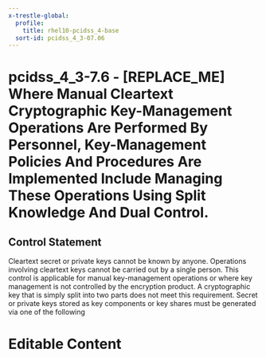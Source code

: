 ```yaml
---
x-trestle-global:
  profile:
    title: rhel10-pcidss_4-base
  sort-id: pcidss_4_3-07.06
---
```


# pcidss_4_3-7.6 - \[REPLACE_ME\] Where Manual Cleartext Cryptographic Key-Management Operations Are Performed By Personnel, Key-Management Policies And Procedures Are Implemented Include Managing These Operations Using Split Knowledge And Dual Control.

## Control Statement

Cleartext secret or private keys cannot be known by anyone. Operations involving cleartext
keys cannot be carried out by a single person. This control is applicable for manual
key-management operations or where key management is not controlled by the encryption
product. A cryptographic key that is simply split into two parts does not meet this
requirement. Secret or private keys stored as key components or key shares must be
generated via one of the following

# Editable Content

<!-- Make additions and edits below -->
<!-- The above represents the contents of the control as received by the profile, prior to additions. -->
<!-- If the profile makes additions to the control, they will appear below. -->
<!-- The above markdown may not be edited but you may edit the content below, and/or introduce new additions to be made by the profile. -->
<!-- If there is a yaml header at the top, parameter values may be edited. Use --set-parameters to incorporate the changes during assembly. -->
<!-- The content here will then replace what is in the profile for this control, after running profile-assemble. -->
<!-- The current profile has no added parts for this control, but you may add new ones here. -->
<!-- Each addition must have a heading either of the form ## Control my_addition_name -->
<!-- or ## Part a. (where the a. refers to one of the control statement labels.) -->
<!-- "## Control" parts are new parts added after the statement part. -->
<!-- "## Part" parts are new parts added into the top-level statement part with that label. -->
<!-- Subparts may be added with nested hash levels of the form ### My Subpart Name -->
<!-- underneath the parent ## Control or ## Part being added -->
<!-- See https://oscal-compass.github.io/compliance-trestle/tutorials/ssp_profile_catalog_authoring/ssp_profile_catalog_authoring for guidance. -->
